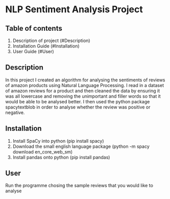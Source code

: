 # NLP Sentiment Analysis Project

## Table of contents
1. Description of project (#Description)
2. Installation Guide (#Installation)
3. User Guide (#User)

## Description
In this project I created an algorithm for analysing the sentiments of reviews of amazon products using Natural Language Processing. I read in a dataset of amazon reviews for a product and then cleaned the data by ensuring it was all lowercase and removing the unimportant and filler words so that it would be able to be analysed better. I then used the python package spacytextblob in order to analyse whether the review was positive or negative.

## Installation
1. Install SpaCy into python (pip install spacy)
2. Download the small english language package (python -m spacy download en_core_web_sm)
3. Install pandas onto python (pip install pandas)

## User
Run the programme chosing the sample reviews that you would like to analyse
